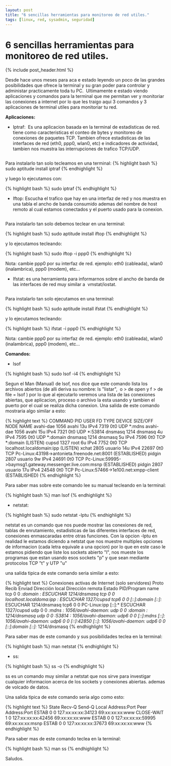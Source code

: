 ```yaml
---
layout: post
title: "6 sencillas herramientas para monitoreo de red utiles."
tags: [linux, red, sysadmin, seguridad]
---
```

# 6 sencillas herramientas para monitoreo de red utiles.

{% include post_header.html %}

Desde hace unos meses para aca e estado leyendo un poco de las grandes posibilidades que ofrece la terminal y su gran poder para controlar y administar practicamente toda tu PC.  Ultimamente e estado viendo aplicaciones y comandos para la terminal que me permitan ver y monitoriar las conexiones a internet por lo que les traigo aqui 3 comandos y 3 aplicaciones de terminal utiles para monitoriar tu red.

**Aplicaciones:**

- Iptraf:  Es una aplicacion basada en la terminal de estadisticas de red. tiene como caracteristicas el conteo de bytes y monitoreo de conexiones de paquetes TCP. Tambien ofrece estadisticas de las interfaces de red (eth0, ppp0, wlan0, etc) e indicadores de actividad, tambien nos muestra las interrupciones de trafico TCP/UDP.

<a href="http://imgur.com/kVLFF"><img src="http://i.imgur.com/kVLFFl.gif" title="Hosted by imgur.com" alt="" /></a>

Para instalarlo tan solo tecleamos en una terminal:
{% highlight bash %}
sudo aptitude install iptraf
{% endhighlight %}

y luego lo ejecutamos con:

{% highlight bash %}
sudo iptraf
{% endhighlight %}

- Iftop: Escucha el trafico que hay en una interfaz de red y nos muestra en una tabla el ancho de banda consumido ademas del nombre de host remoto al cual estamos conectados y el puerto usado para la conexion.

<a href="http://imgur.com/K8pwa"><img src="http://i.imgur.com/K8pwal.png" title="Hosted by imgur.com" alt="" /></a>

Para instalarlo tan solo debemos teclear en una terminal:

{% highlight bash %}
sudo aptitude install iftop
{% endhighlight %}

y lo ejecutamos tecleando:

{% highlight bash %}
sudo iftop -i ppp0
{% endhighlight %}

Nota: cambie ppp0 por su interfaz de red. ejemplo: eth0 (cableada), wlan0 (inalambrica), ppp0 (modem), etc...

- Ifstat: es una herramienta para informarnos sobre el ancho de banda de las interfaces de red muy similar a  vmstat/iostat.

<a href="http://imgur.com/Woif2"><img src="http://i.imgur.com/Woif2l.jpg" title="Hosted by imgur.com" alt="" /></a>

Para instalarlo tan solo ejecutamos en una terminal:

{% highlight bash %}
sudo aptitude install ifstat
{% endhighlight %}

y lo ejecutamos tecleando:

{% highlight bash %}
ifstat -i ppp0
{% endhighlight %}

Nota: cambie ppp0 por su interfaz de red. ejemplo: eth0 (cableada), wlan0 (inalambrica), ppp0 (modem), etc...

**Comandos:**

- lsof

{% highlight bash %}
sudo lsof -i4
{% endhighlight %}

Segun el Man (Manual) de lsof, nos dice que este comando lista los archivos abiertos (de alli deriva su nombre: ls "listar",  o > de open y f > de file = lsof ) por lo que al ejecutarlo veremos una lista de las conexiones abiertas, que aplicacion, proceso o archivo la esta usando y tambien el puerto por el cual se realiza dicha conexion. Una salida de este comando mostraria algo similar a esto:

{% highlight text %}
COMMAND    PID    USER   FD   TYPE DEVICE SIZE/OFF NODE NAME
avahi-dae 1056   avahi   13u  IPv4   7319      0t0  UDP *:mdns
avahi-dae 1056   avahi   15u  IPv4   7321      0t0  UDP *:53814
dnsmasq   1214 dnsmasq    4u  IPv4   7595      0t0  UDP *:domain
dnsmasq   1214 dnsmasq    5u  IPv4   7596      0t0  TCP *:domain (LISTEN)
cupsd     1327    root    6u  IPv4   7752      0t0  TCP localhost.localdomain:ipp (LISTEN)
xchat     2805  usuario   14u  IPv4  22697      0t0  TCP Pc-Linux:43198->antonieta.freenode.net:8001 (ESTABLISHED)
pidgin    2807   usuario    9w  IPv4  24691      0t0  TCP Pc-Linux:59995->baymsg1.gateway.messenger.live.com:msnp (ESTABLISHED)
pidgin    2807   usuario   17u  IPv4  24548   0t0  TCP Pc-Linux:57466->1e100.net:xmpp-client (ESTABLISHED)
{% endhighlight %}

Para saber mas sobre este comando lee su manual tecleando en la terminal:

{% highlight bash %}
man lsof
{% endhighlight %}

- netstat:

{% highlight bash %}
sudo netstat -lptu
{% endhighlight %}

netstat es un comando que nos puede mostrar las conexiones de red, tablas de enrutamiento, estadisticas de las diferentes interfaces de red,  conexiones enmascaradas entre otras funciones. Con la opcion -lptu en realidad le estamos diciendo a netstat que nos muestre multiples opciones de informacion (cada letra equivale a una opcion) por lo que en este caso le estamos pidiendo que liste los sockets abierto "l", nos mueste los programas que estan usando esos sockets "p" y que sean mediante protocolos TCP "t" y UTP "u"

una salida tipica de este comando seria similar a esto:

{% highlight text %}
Conexiones activas de Internet (solo servidores)
Proto  Recib Enviad Dirección local         Dirección remota       Estado       PID/Program name
tcp        0      0 *:domain                *:*                        ESCUCHAR    1214/dnsmasq
tcp        0      0 localhost.localdoma:ipp *:*                     ESCUCHAR    1327/cupsd
tcp6       0      0 [::]:domain             [::]:*                     ESCUCHAR    1214/dnsmasq
tcp6       0      0 PC-Linux:ipp          [::]:*                      ESCUCHAR    1327/cupsd
udp        0      0 *:mdns                  *:*                                 1056/avahi-daemon:
udp        0      0 *:domain                *:*                                 1214/dnsmasq
udp        0      0 *:53814                 *:*                                 1056/avahi-daemon:
udp6       0      0 [::]:mdns               [::]:*                              1056/avahi-daemon:
udp6       0      0 [::]:42850              [::]:*                              1056/avahi-daemon:
udp6       0      0 [::]:domain             [::]:*                              1214/dnsmasq
{% endhighlight %}

Para saber mas de este comando y sus posibilidades teclea en la terminal:

{% highlight bash %}
man netstat
{% endhighlight %}

- ss:

{% highlight bash %}
ss -o
{% endhighlight %}

ss es un comando muy similar a netstat que nos sirve para investigar cualquier informacion acerca de los sockets y conexiones abiertas. ademas de volcado de datos.

Una salida tipica de este comando seria algo como esto:

{% highlight text %}
State      Recv-Q Send-Q                Local Address:Port                         Peer Address:Port
ESTAB      0      0                                     127:xx:xx:xx:34123             69:xx:xx:xx:www
CLOSE-WAIT 1      0                                 127:xx:xx:xx:42456       69:xx:xx:xx:www
ESTAB      0      0                                     127:xx:xx:xx:59995             69:xx:xx:xx:msnp
ESTAB      0      0                                     127:xx:xx:xx:37673              69:xx:xx:xx:www
{% endhighlight %}

Para saber mas de este comando teclea en la terminal:

{% highlight bash %}
man ss
{% endhighlight %}

Saludos.

